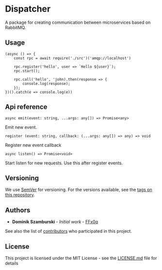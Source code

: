 # Dispatcher
A package for creating communication between microservices based on RabbitMQ.

## Usage
    (async () => {
        const rpc = await require('./src')('amqp://localhost')

        rpc.register('hello', user => `Hello ${user}`);
        rpc.start();

        rpc.call('hello', 'john).then(response => {
            console.log(response);
        });
    })().catch(e => console.log(e))

## Api reference
    async emit(event: string, ...args: any[]) => Promise<any>
Emit new event.

    register (event: string, callback: (...args: any[]) => any) => void
Register new event callback

    async listen() => Promise<void>
Start listen for new requests. Use this after register events.

## Versioning
We use [SemVer](http://semver.org/) for versioning. For the versions available, see the [tags on this repository](https://github.com/FFx0q/event-dispatcher/tags). 

## Authors
* **Dominik Szamburski** - *Initial work* - [FFx0q](https://github.com/FFx0q)

See also the list of [contributors](https://github.com/FFx0q/event-dispatcher/contributors) who participated in this project.

## License
This project is licensed under the MIT License - see the [LICENSE.md](LICENSE.md) file for details
